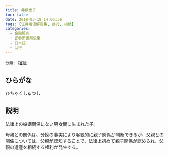 ```yaml
---
title: 非嫡出子
toc: false
date: 2018-05-18 14:06:56
tags: [证券用语解说集, は行, 相続]
categories:
  - 金融服务
  - 证券用语解说集
  - 日本語
  - は行
---
```


`分類：` [相続](/tags/相続/)

## ひらがな

ひちゃくしゅつし

## 説明

法律上の婚姻関係にない男女間に生まれた子。

母親との関係は、分娩の事実により客観的に親子関係が判断できるが、父親との関係については、父親が認知することで、法律上初めて親子関係が認められ、父親の遺産を相続する権利が発生する。
